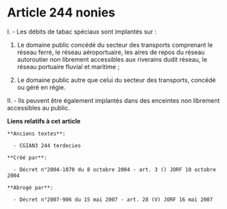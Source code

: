 # Article 244 nonies

I. - Les débits de tabac spéciaux sont implantés sur :

1. Le domaine public concédé du secteur des transports comprenant le réseau ferré, le réseau aéroportuaire, les aires de
repos du réseau autoroutier non librement accessibles aux riverains dudit réseau, le réseau portuaire fluvial et maritime ;

2. Le domaine public autre que celui du secteur des transports, concédé ou géré en régie.

II. - Ils peuvent être également implantés dans des enceintes non librement accessibles au public.

**Liens relatifs à cet article**

	**Anciens textes**:

	  - CGIAN3 244 terdecies

	**Créé par**:

	  - Décret n°2004-1070 du 8 octobre 2004 - art. 3 () JORF 10 octobre 2004

	**Abrogé par**:

	  - Décret n°2007-906 du 15 mai 2007 - art. 28 (V) JORF 16 mai 2007
